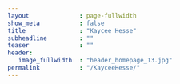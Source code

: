 ```yaml
---
layout              : page-fullwidth
show_meta           : false
title               : "Kaycee Hesse"
subheadline         : ""
teaser              : ""
header:
   image_fullwidth  : "header_homepage_13.jpg"
permalink           : "/KayceeHesse/"
---
```

